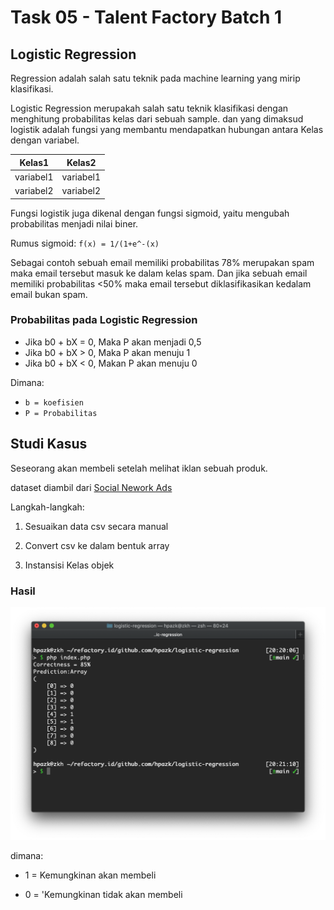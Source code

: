 # Task 05 - Talent Factory Batch 1

## Logistic Regression

Regression adalah salah satu teknik pada machine learning yang mirip klasifikasi.

Logistic Regression merupakah salah satu teknik klasifikasi dengan menghitung probabilitas kelas dari sebuah sample. dan yang dimaksud logistik adalah fungsi yang membantu mendapatkan hubungan antara Kelas dengan variabel.

|Kelas1   |Kelas2   |
|---------|---------|
|variabel1|variabel1|
|variabel2|variabel2|

Fungsi logistik juga dikenal dengan fungsi sigmoid, yaitu mengubah probabilitas menjadi nilai biner.

Rumus sigmoid:
`f(x) = 1/(1+e^-(x)`

Sebagai contoh sebuah email memiliki probabilitas 78% merupakan spam maka email tersebut masuk ke dalam kelas spam. Dan jika sebuah email memiliki probabilitas <50% maka email tersebut diklasifikasikan kedalam email bukan spam.

### Probabilitas pada Logistic Regression

- Jika b0 + bX = 0, Maka P akan menjadi 0,5
- Jika b0 + bX > 0, Maka P akan menuju 1
- Jika b0 + bX < 0, Makan P akan menuju 0

Dimana:

- `b = koefisien`  
- `P = Probabilitas`

## Studi Kasus

Seseorang akan membeli setelah melihat iklan sebuah produk.

dataset diambil dari [Social Nework Ads](https://www.kaggle.com/dragonheir/logistic-regression)

Langkah-langkah:

1. Sesuaikan data csv secara manual

2. Convert csv ke dalam bentuk array

3. Instansisi Kelas objek

### Hasil
![Result](doc/demo.png)

dimana:

- 1 = Kemungkinan akan membeli

- 0 = 'Kemungkinan tidak akan membeli
